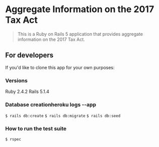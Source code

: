 # Aggregate Information on the 2017 Tax Act

> This is a Ruby on Rails 5 application that provides aggregate information on the 2017 Tax Act.

## For developers

If you'd like to clone this app for your own purposes:

### Versions

Ruby 2.4.2
Rails 5.1.4

### Database creationheroku logs --app
`$ rails db:create`
`$ rails db:migrate`
`$ rails db:seed`

### How to run the test suite
`$ rspec`
